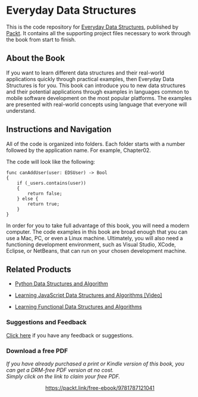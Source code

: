 


# Everyday Data Structures
This is the code repository for [Everyday Data Structures](https://www.packtpub.com/application-development/everyday-data-structures?utm_source=github&utm_medium=repository&utm_campaign=9781787121041), published by [Packt](https://www.packtpub.com/?utm_source=github). It contains all the supporting project files necessary to work through the book from start to finish.
## About the Book
If you want to learn different data structures and their real-world applications quickly through practical examples, then Everyday Data Structures is for you. This book can introduce you to new data structures and their potential applications through examples in languages common to mobile software development on the most popular platforms. The examples are presented with real-world concepts using language that everyone will understand.

## Instructions and Navigation
All of the code is organized into folders. Each folder starts with a number followed by the application name. For example, Chapter02.



The code will look like the following:
```
func canAddUser(user: EDSUser) -> Bool
{
    if (_users.contains(user)) 
    {
        return false;
    } else {
        return true;
    }
}
```

In order for you to take full advantage of this book, you will need a modern computer. The code examples in this book are broad enough that you can use a Mac, PC, or even a Linux machine. Ultimately, you will also need a functioning development environment, such as Visual Studio, XCode, Eclipse, or NetBeans, that can run on your chosen development machine.

## Related Products
* [Python Data Structures and Algorithm](https://www.packtpub.com/application-development/python-data-structures-and-algorithm?utm_source=github&utm_medium=repository&utm_campaign=9781786467355)

* [Learning JavaScript Data Structures and Algorithms [Video]](https://www.packtpub.com/web-development/learning-javascript-data-structures-and-algorithms-video?utm_source=github&utm_medium=repository&utm_campaign=9781782175698)

* [Learning Functional Data Structures and Algorithms](https://www.packtpub.com/application-development/learning-functional-data-structures-and-algorithms?utm_source=github&utm_medium=repository&utm_campaign=9781785888731)

### Suggestions and Feedback
[Click here](https://docs.google.com/forms/d/e/1FAIpQLSe5qwunkGf6PUvzPirPDtuy1Du5Rlzew23UBp2S-P3wB-GcwQ/viewform) if you have any feedback or suggestions.
### Download a free PDF

 <i>If you have already purchased a print or Kindle version of this book, you can get a DRM-free PDF version at no cost.<br>Simply click on the link to claim your free PDF.</i>
<p align="center"> <a href="https://packt.link/free-ebook/9781787121041">https://packt.link/free-ebook/9781787121041 </a> </p>